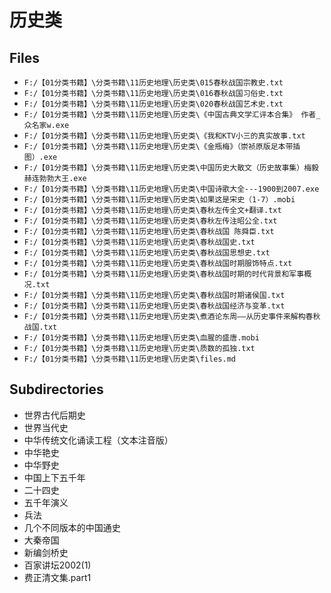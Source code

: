 # 历史类

## Files

- `F:/【01分类书籍】\分类书籍\11历史地理\历史类\015春秋战国宗教史.txt`
- `F:/【01分类书籍】\分类书籍\11历史地理\历史类\016春秋战国习俗史.txt`
- `F:/【01分类书籍】\分类书籍\11历史地理\历史类\020春秋战国艺术史.txt`
- `F:/【01分类书籍】\分类书籍\11历史地理\历史类\《中国古典文学汇评本合集》 作者_众名家w.exe`
- `F:/【01分类书籍】\分类书籍\11历史地理\历史类\《我和KTV小三的真实故事.txt`
- `F:/【01分类书籍】\分类书籍\11历史地理\历史类\《金瓶梅》（崇祯原版足本带插图）.exe`
- `F:/【01分类书籍】\分类书籍\11历史地理\历史类\中国历史大散文（历史故事集）梅毅 赫连勃勃大王.exe`
- `F:/【01分类书籍】\分类书籍\11历史地理\历史类\中国诗歌大全---1900到2007.exe`
- `F:/【01分类书籍】\分类书籍\11历史地理\历史类\如果这是宋史（1-7）.mobi`
- `F:/【01分类书籍】\分类书籍\11历史地理\历史类\春秋左传全文+翻译.txt`
- `F:/【01分类书籍】\分类书籍\11历史地理\历史类\春秋左传注昭公全.txt`
- `F:/【01分类书籍】\分类书籍\11历史地理\历史类\春秋战国 陈舜臣.txt`
- `F:/【01分类书籍】\分类书籍\11历史地理\历史类\春秋战国史.txt`
- `F:/【01分类书籍】\分类书籍\11历史地理\历史类\春秋战国思想史.txt`
- `F:/【01分类书籍】\分类书籍\11历史地理\历史类\春秋战国时期服饰特点.txt`
- `F:/【01分类书籍】\分类书籍\11历史地理\历史类\春秋战国时期的时代背景和军事概况.txt`
- `F:/【01分类书籍】\分类书籍\11历史地理\历史类\春秋战国时期诸侯国.txt`
- `F:/【01分类书籍】\分类书籍\11历史地理\历史类\春秋战国经济与变革.txt`
- `F:/【01分类书籍】\分类书籍\11历史地理\历史类\煮酒论东周——从历史事件来解构春秋战国.txt`
- `F:/【01分类书籍】\分类书籍\11历史地理\历史类\血腥的盛唐.mobi`
- `F:/【01分类书籍】\分类书籍\11历史地理\历史类\质数的孤独.txt`
- `F:/【01分类书籍】\分类书籍\11历史地理\历史类\files.md`

## Subdirectories

- 世界古代后期史
- 世界当代史
- 中华传统文化诵读工程（文本注音版）
- 中华艳史
- 中华野史
- 中国上下五千年
- 二十四史
- 五千年演义
- 兵法
- 几个不同版本的中国通史
- 大秦帝国
- 新编剑桥史
- 百家讲坛2002(1)
- 费正清文集.part1
